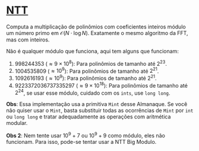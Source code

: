 # [NTT](ntt.cpp)

Computa a multiplicação de polinômios com coeficientes inteiros módulo um número primo em $\mathcal{O}(N \cdot \log N)$. Exatamente o mesmo algoritmo da FFT, mas com inteiros.

Não é qualquer módulo que funciona, aqui tem alguns que funcionam:

1. $998244353$ ($\approx 9 \times 10^8$): Para polinômios de tamanho até $2^{23}$.
2. $1004535809$ ($\approx 10^9$): Para polinômios de tamanho até $2^{21}$.
3. $1092616193$ ($\approx 10^9$): Para polinômios de tamanho até $2^{21}$.
4. $9223372036737335297$ ($\approx 9 \times 10^{18}$): Para polinômios de tamanho até $2^{24}$, se usar esse módulo, cuidado com os `ints`, use `long long`.

**Obs**: Essa implementação usa a primitiva `Mint` desse Almanaque. Se você não quiser usar o `Mint`, basta substituir todas as ocorrências de `Mint` por `int` ou `long long` e tratar adequadamente as operações com aritmética modular.

**Obs 2**: Nem tente usar $10^9 + 7$ ou $10^9 + 9$ como módulo, eles não funcionam. Para isso, pode-se tentar usar a NTT Big Modulo.